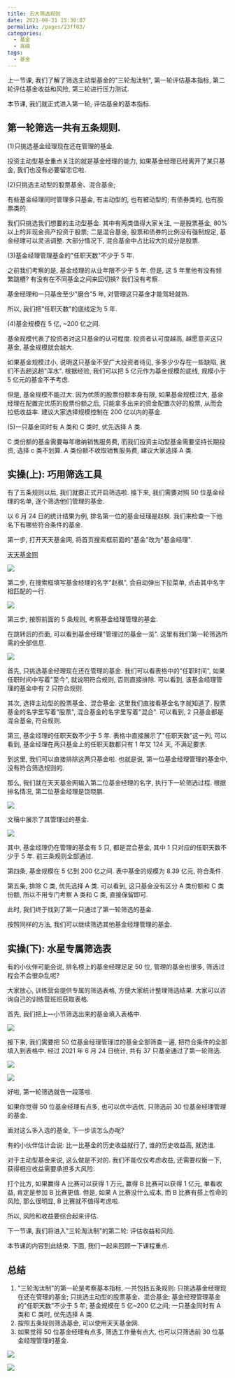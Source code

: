 ```yaml
---
title: 五大筛选规则
date: 2021-08-31 15:30:07
permalink: /pages/23ff83/
categories:
  - 基金
  - 高级
tags:
  - 基金
---
```


上一节课, 我们了解了筛选主动型基金的"三轮淘汰制", 第一轮评估基本指标, 第二轮评估基金收益和风险, 第三轮进行压力测试.

本节课, 我们就正式进入第一轮, 评估基金的基本指标.

## 第一轮筛选一共有五条规则.

(1)只挑选基金经理现在还在管理的基金.

投资主动型基金重点关注的就是基金经理的能力, 如果基金经理已经离开了某只基金, 我们也没有必要留恋它啦.

(2)只挑选主动型的股票基金、混合基金;

有些基金经理同时管理多只基金, 有主动型的, 也有被动型的; 有债券类的, 也有股票类的.

我们只挑选我们想要的主动型基金. 其中有两类值得大家关注, 一是股票基金, 80%以上的非现金资产投资于股票; 二是混合基金, 股票和债券的比例没有强制规定, 基金经理可以灵活调整. 大部分情况下, 混合基金中占比较大的成分是股票.

(3)基金经理管理基金的"任职天数"不少于 5 年.

之前我们考察的是, 基金经理的从业年限不少于 5 年. 但是, 这 5 年里他有没有频繁跳槽? 有没有在不同基金之间来回切换? 我们没有考察.

基金经理和一只基金至少"磨合"5 年, 对管理这只基金才能驾轻就熟.

所以, 我们把"任职天数"的底线定为 5 年.

(4)基金规模在 5 亿, ~200 亿之间.

基金规模代表了投资者对这只基金的认可程度. 投资者认可度越高, 越愿意买这只基金, 基金规模就会越大.

如果基金规模过小, 说明这只基金不受广大投资者待见, 多多少少存在一些缺陷, 我们不去趟这趟"浑水". 根据经验, 我们可以把 5 亿元作为基金规模的底线, 规模小于 5 亿元的基金不予考虑.

但是, 基金规模不能过大. 因为优质的股票份额本身有限, 如果基金规模过大, 基金经理在配置完优质的股票份额之后, 只能拿多出来的资金配置次好的股票, 从而会拉低收益率. 建议大家选择规模控制在 200 亿以内的基金.

(5)一只基金同时有 A 类和 C 类时, 优先选择 A 类.

C 类份额的基金需要每年缴纳销售服务费, 而我们投资主动型基金需要坚持长期投资, 选择 c 类不划算. A 类份额不收取销售服务费, 建议大家选择 A 类.

## 实操(上): 巧用筛选工具

有了五条规则以后, 我们就要正式开启筛选啦. 接下来, 我们需要对照 50 位基金经理的名单, 逐个筛选他们管理的基金.

以 6 月 24 日的统计结果为例, 排名第一位的基金经理是赵枫. 我们来检查一下他名下有哪些符合条件的基金.

第一步, 打开天天基金网, 将首页搜索框前面的"基金"改为"基金经理".

[天天基金网](https://fund.eastmoney.com/)

![](../../.vuepress/public/img/fund/428.png)

第二步, 在搜索框填写基金经理的名字"赵枫", 会自动弹出下拉菜单, 点击其中名字相匹配的一行.

![](../../.vuepress/public/img/fund/429.png)

第三步, 按照前面的 5 条规则, 考察基金经理管理的基金.

在跳转后的页面, 可以看到基金经理"管理过的基金一览". 这里有我们第一轮筛选所需的全部信息.

![](../../.vuepress/public/img/fund/430.png)

首先, 只挑选基金经理现在还在管理的基金. 我们可以看表格中的"任职时间", 如果任职时间中写着"至今", 就说明符合规则, 否则直接排除. 可以看到, 该基金经理管理的基金中有 2 只符合规则.

其次, 选择主动型的股票基金、混合基金. 这里我们直接看基金名字就知道了. 股票基金的名字里写着"股票", 混合基金的名字里写着"混合". 可以看到, 2 只基金都是混合基金, 符合规则.

第三, 基金经理的任职天数不少于 5 年. 表格中直接展示了"任职天数"这一列, 可以看到, 基金经理在两只基金上的任职天数都只有 1 年又 124 天, 不满足要求.

到这里, 我们可以直接排除这两只基金啦. 也就是说, 第一位基金经理管理的基金中, 没有符合筛选规则的.

那么, 我们就在天天基金网输入第二位基金经理的名字, 执行下一轮筛选过程. 根据排名情况, 第二位基金经理是饶晓鹏.

![](../../.vuepress/public/img/fund/431.png)

文稿中展示了其管理过的基金.

![](../../.vuepress/public/img/fund/432.png)

其中, 基金经理仍在管理的基金有 5 只, 都是混合基金, 其中 1 只对应的任职天数不少于 5 年. 前三条规则全部通过.

第四条, 基金规模在 5 亿到 200 亿之间. 表中基金的规模为 8.39 亿元, 符合条件.

第五条, 排除 C 类, 优先选择 A 类. 可以看到, 这只基金没有区分 A 类份额和 C 类份额, 所以不用专门考察 A 类和 C 类, 直接保留即可.

此时, 我们终于找到了第一只通过了第一轮筛选的基金.

按照同样的方法, 我们可以继续筛选其他基金经理管理的基金.

## 实操(下): 水星专属筛选表

有的小伙伴可能会说, 排名榜上的基金经理足足 50 位, 管理的基金也很多, 筛选过程会不会很杂乱呢?

大家放心, 训练营会提供专属的筛选表格, 方便大家统计整理筛选结果. 大家可以咨询自己的训练营班班获取表格.

首先, 我们把上—小节筛选出来的基金填入表格中.

![](../../.vuepress/public/img/fund/433.png)

接下来, 我们需要把 50 位基金经理管理过的基金全部筛查一遍, 把符合条件的全部填入到表格中. 经过 2021 年 6 月 24 日统计, 共有 37 只基金通过了第一轮筛选.

![](../../.vuepress/public/img/fund/434.png)

![](../../.vuepress/public/img/fund/435.png)

好啦, 第一轮筛选就告一段落啦.

如果你觉得 50 位基金经理有点多, 也可以优中选优, 只筛选前 30 位基金经理管理的基金.

面对这么多入选的基金, 下一步该怎么办呢?

有的小伙伴估计会说: 比一比基金的历史收益就行了, 谁的历史收益高, 就选谁.

对于主动型基金来说, 这么做是不对的. 我们不能仅仅考虑收益, 还需要权衡一下, 获得相应收益需要承担多大风险.

打个比方, 如果赢得 A 比赛可以获得 1 万元, 赢得 B 比赛可以获得 1 亿元, 单看收益, 肯定是参加 B 比赛更值. 但是, 如果 A 比赛没什么成本, 而 B 比赛有搭上性命的风险, 那么很明显, B 比赛就不值得考虑啦.

所以, 风险和收益要综合起来评估.

下一节课, 我们将进入"三轮淘汰制"的第二轮: 评估收益和风险.

本节课的内容到此结束. 下面, 我们一起来回顾一下课程重点.

## 总结

1. "三轮淘汰制"的第一轮是考察基本指标, 一共包括五条规则: 只挑选基金经理现在还在管理的基金; 只挑选主动型的股票基金、混合基金; 基金经理管理基金的"任职天数"不少于 5 年; 基金规模在 5 亿~200 亿之间; 一只基金同时有 A 类和 C 类时, 优先选择 A 类.
2. 按照五条规则筛选基金, 可以使用天天基金网.
3. 如果觉得 50 位基金经理有点多, 筛选工作量有点大, 也可以只筛选前 30 位基金经理管理的基金.

![](../../.vuepress/public/img/fund/436.jpg)

![](../../.vuepress/public/img/fund/437.jpg)
